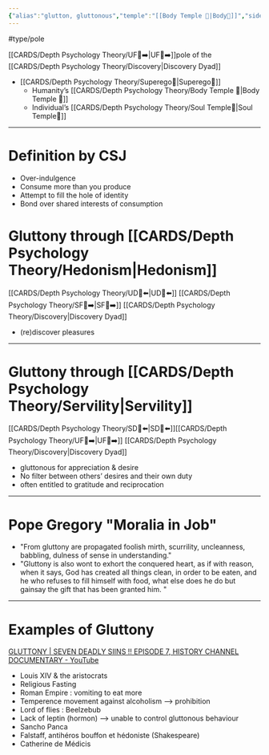 ```yaml
---
{"alias":"glutton, gluttonous","temple":"[[Body Temple 🌳|Body🌳]]","side":"[[Superego👹|👹]]","dg-publish":true,"permalink":"/cards/depth-psychology-theory/gluttony/","dgPassFrontmatter":true,"created":"2022-12-31T17:42:57.181+01:00","updated":"2023-05-27T15:36:13.789+02:00"}
---
```


#type/pole 

[[CARDS/Depth Psychology Theory/UF👤➡️\|UF👤➡️]]pole of the [[CARDS/Depth Psychology Theory/Discovery\|Discovery Dyad]] 
- [[CARDS/Depth Psychology Theory/Superego👹\|Superego👹]] 
	- Humanity’s [[CARDS/Depth Psychology Theory/Body Temple 🌳\|Body Temple 🌳]] 
	- Individual’s [[CARDS/Depth Psychology Theory/Soul Temple👤\|Soul Temple👤]] 
---
# Definition by CSJ 
- Over-indulgence 
- Consume more than you produce 
- Attempt to fill the hole of identity 
- Bond over shared interests of consumption 
# Gluttony through [[CARDS/Depth Psychology Theory/Hedonism\|Hedonism]] 
[[CARDS/Depth Psychology Theory/UD👤⬅️\|UD👤⬅️]] [[CARDS/Depth Psychology Theory/SF🤸➡️\|SF🤸➡️]] [[CARDS/Depth Psychology Theory/Discovery\|Discovery Dyad]] 
- (re)discover pleasures 
---
# Gluttony through [[CARDS/Depth Psychology Theory/Servility\|Servility]] 
[[CARDS/Depth Psychology Theory/SD🤸⬅️\|SD🤸⬅️]][[CARDS/Depth Psychology Theory/UF👤➡️\|UF👤➡️]] [[CARDS/Depth Psychology Theory/Discovery\|Discovery Dyad]] 
- gluttonous for appreciation & desire 
- No filter between others’ desires and their own duty
- often entitled to gratitude and reciprocation
---
# Pope Gregory "Moralia in Job"
- "From gluttony are propagated foolish mirth, scurrility, uncleanness, babbling, dulness of sense in understanding."  
- "Gluttony is also wont to exhort the conquered heart, as if with reason, when it says, God has created all things clean, in order to be eaten, and he who refuses to fill himself with food, what else does he do but gainsay the gift that has been granted him. "
---
# Examples of Gluttony 
[GLUTTONY | SEVEN DEADLY SIINS !! EPISODE 7, HISTORY CHANNEL DOCUMENTARY - YouTube](https://www.youtube.com/watch?v=XH65-j53WPY)
- Louis XIV & the aristocrats 
- Religious Fasting 
- Roman Empire : vomiting to eat more 
- Temperence movement against alcoholism --> prohibition 
- Lord of flies : Beelzebub
- Lack of leptin (hormon) --> unable to control gluttonous behaviour 
- Sancho Panca
- Falstaff, antihéros bouffon et hédoniste (Shakespeare)
- Catherine de Médicis 